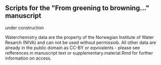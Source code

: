 ## Scripts for the "From greening to browning..." manuscript 
under construction 

Waterchemistry data are the property of the Norwegian Institute of Water Resarch (NIVA) and can not be used without permissiob. All other data are already in the public domain as CC-BY or eqvivalents - please see refferences in manuscript text or supplementary.material.Rmd for further information on access. 
